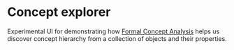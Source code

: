 # Concept explorer

Experimental UI for demonstrating how [Formal Concept Analysis](https://en.wikipedia.org/wiki/Formal_concept_analysis) helps us discover concept hierarchy from a collection of objects and their properties.
